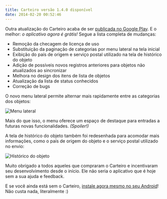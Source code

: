 ```yaml
---
title: Carteiro versão 1.4.0 disponível
date: 2014-02-20 00:52:46
---
```


Outra atualização do Carteiro acaba de ser [publicada no Google Play](https://play.google.com/store/apps/details?id=com.rbardini.carteiro). E o melhor: *o aplicativo agora é grátis!* Segue a lista completa de mudanças:

* Remoção da checagem de licença de uso
* Substituição da paginação de categorias por menu lateral na tela inicial
* Exibição do país de origem e serviço postal utilizado na tela de histórico do objeto
* Adição de possíveis novos registros anteriores para objetos não atualizados ao sincronizar
* Melhora no design dos itens de lista de objetos
* Atualização da lista de status conhecidos
* Correção de bugs

O novo menu lateral permite alternar mais rapidamente entre as categorias dos objetos:

![Menu lateral](/img/action-bar-drawer-toggle.png)

Mais do que isso, o menu oferece um espaço de destaque para entradas a futuras novas funcionalidades. *(Spoiler!)*

A tela de histórico do objeto também foi redesenhada para acomodar mais informações, como o país de origem do objeto e o serviço postal utilizado no envio:

![Histórico do objeto](/img/new-record-header.png)

Muito obrigado a todos aqueles que compraram o Carteiro e incentivaram seu desenvolvimento desde o início. Ele não seria o aplicativo que é hoje sem a sua ajuda e feedback.

E se você ainda está sem o Carteiro, [instale agora mesmo no seu Android](https://play.google.com/store/apps/details?id=com.rbardini.carteiro)! Não custa nada, literalmente :)

